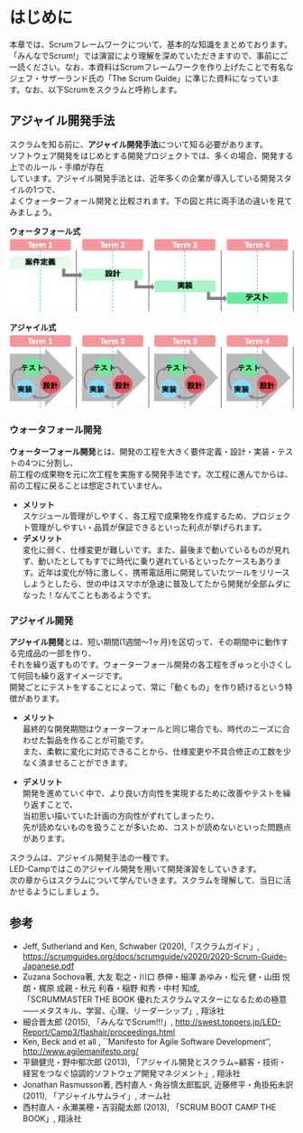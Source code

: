 # はじめに

本章では、Scrumフレームワークについて、基本的な知識をまとめております。  
「みんなでScrum!」では演習により理解を深めていただきますので、事前にご一読ください。なお、本資料はScrumフレームワークを作り上げたことで有名な  
ジェフ・サザーランド氏の「The Scrum Guide」に準じた資料になっています。なお、以下Scrumをスクラムと呼称します。  

## アジャイル開発手法

スクラムを知る前に、**アジャイル開発手法**について知る必要があります。  
ソフトウェア開発をはじめとする開発プロジェクトでは、多くの場合、開発する上でのルール・手順が存在  
しています。アジャイル開発手法とは、近年多くの企業が導入している開発スタイルの1つで、  
よくウォーターフォール開発と比較されます。下の図と共に両手法の違いを見てみましょう。  

**ウォータフォール式**
<img src="img/waterfall.png">

**アジャイル式**
<img src="img/agile.png">


### ウォータフォール開発
**ウォーターフォール開発**とは、開発の工程を大きく要件定義・設計・実装・テストの4つに分割し、  
前工程の成果物を元に次工程を実施する開発手法です。次工程に進んでからは、前の工程に戻ることは想定されていません。  

- **メリット**<br>
スケジュール管理がしやすく、各工程で成果物を作成するため、プロジェクト管理がしやすい・品質が保証できるといった利点が挙げられます。
- **デメリット**<br>
変化に弱く、仕様変更が難しいです。また、最後まで動いているものが見れず、動いたとしてもすでに時代に乗り遅れているといったケースもあります。近年は変化が特に激しく、携帯電話用に開発していたツールをリリースしようとしたら、世の中はスマホが急速に普及してたから開発が全部ムダになった！なんてこともあるようです。

### アジャイル開発
**アジャイル開発**とは、短い期間(1週間〜1ヶ月)を区切って、その期間中に動作する完成品の一部を作り、  
それを繰り返すものです。ウォーターフォール開発の各工程をぎゅっと小さくして何回も繰り返すイメージです。  
開発ごとにテストをすることによって、常に「動くもの」を作り続けるという特徴があります。  

- **メリット**<br>
最終的な開発期間はウォーターフォールと同じ場合でも、時代のニーズに合わせた製品を作ることが可能です。  
また、柔軟に変化に対応できることから、仕様変更や不具合修正の工数を少なく済ませることができます。  

- **デメリット**<br>
開発を進めていく中で、より良い方向性を実現するために改善やテストを繰り返すことで、  
当初思い描いていた計画の方向性がずれてしまったり、  
先が読めないものを扱うことが多いため、コストが読めないといった問題点があります。  


スクラムは、アジャイル開発手法の一種です。  
LED-Campではこのアジャイル開発を用いて開発演習をしていきます。  
次の章からはスクラムについて学んでいきます。スクラムを理解して、当日に活かせるようにしましょう。  

## 参考

- Jeff, Sutherland and Ken, Schwaber (2020),「スクラムガイド」, https://scrumguides.org/docs/scrumguide/v2020/2020-Scrum-Guide-Japanese.pdf
- Zuzana Sochova著, 大友 聡之・川口 恭伸・細澤 あゆみ・松元 健・山田 悦朗・梶原 成親・秋元 利春・稲野 和秀・中村 知成,  
「SCRUMMASTER THE BOOK 優れたスクラムマスターになるための極意――メタスキル、学習、心理、リーダーシップ」, 翔泳社
- 細合晋太郎 (2015), 「みんなでScrum!!!」, http://swest.toppers.jp/LED-Report/Camp3/flashair/proceedings.html
- Ken, Beck and et all , ``Manifesto for Agile Software Development’’, http://www.agilemanifesto.org/
- 平鍋健児・野中郁次郎 (2013), 「アジャイル開発とスクラム~顧客・技術・経営をつなぐ協調的ソフトウェア開発マネジメント」, 翔泳社
- Jonathan Rasmusson著, 西村直人・角谷慎太郎監訳, 近藤修平・角掛拓未訳 (2011), 「アジャイルサムライ」, オーム社
- 西村直人・永瀬美穂・吉羽龍太郎 (2013), 「SCRUM BOOT CAMP THE BOOK」, 翔泳社
